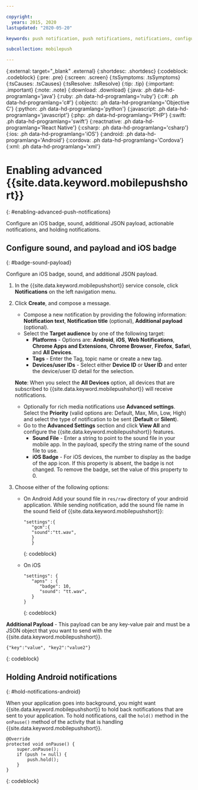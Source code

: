 ```yaml
---

copyright:
  years: 2015, 2020
lastupdated: "2020-05-20"

keywords: push notification, push notifications, notifications, configure sound, payload, ios badge, holding android notification

subcollection: mobilepush

---
```


{:external: target="_blank" .external}
{:shortdesc: .shortdesc}
{:codeblock: .codeblock}
{:pre: .pre}
{:screen: .screen}
{:tsSymptoms: .tsSymptoms}
{:tsCauses: .tsCauses}
{:tsResolve: .tsResolve}
{:tip: .tip}
{:important: .important}
{:note: .note}
{:download: .download}
{:java: .ph data-hd-programlang='java'}
{:ruby: .ph data-hd-programlang='ruby'}
{:c#: .ph data-hd-programlang='c#'}
{:objectc: .ph data-hd-programlang='Objective C'}
{:python: .ph data-hd-programlang='python'}
{:javascript: .ph data-hd-programlang='javascript'}
{:php: .ph data-hd-programlang='PHP'}
{:swift: .ph data-hd-programlang='swift'}
{:reactnative: .ph data-hd-programlang='React Native'}
{:csharp: .ph data-hd-programlang='csharp'}
{:ios: .ph data-hd-programlang='iOS'}
{:android: .ph data-hd-programlang='Android'}
{:cordova: .ph data-hd-programlang='Cordova'}
{:xml: .ph data-hd-programlang='xml'}

# Enabling advanced {{site.data.keyword.mobilepushshort}}
{: #enabling-advanced-push-notifications}

Configure an iOS badge, sound, additional JSON payload, actionable notifications, and holding notifications.

## Configure sound, and payload and iOS badge
{: #badge-sound-payload}

Configure an iOS badge, sound, and additional JSON payload.

1. In the {{site.data.keyword.mobilepushshort}} service console, click **Notifications** on the left navigation menu.
1. Click **Create**, and compose a message.
   - Compose a new notification by providing the following information: **Notification text**, **Notification title** (optional), **Additional payload** (optional).
   - Select the **Target audience** by one of the following target:
      - **Platforms** - Options are: **Android**, **iOS**, **Web Notifications**, **Chrome Apps and Extensions**, **Chrome Browser**, **Firefox**, **Safari**, and **All Devices**.
      - **Tags** - Enter the Tag, topic name or create a new tag.
      - **Devices/user IDs** - Select either **Device ID** or **User ID** and enter the device/user ID detail for the selection.

   **Note**: When you select the **All Devices** option, all devices that are subscribed to {{site.data.keyword.mobilepushshort}} will receive notifications.

   - Optionally for rich media notifications use **Advanced settings**. Select the **Priority** (valid options are: Default, Max, Min, Low, High) and select the type of notification to be sent (**Default** or **Silent**).
   - Go to the **Advanced Settings** section and click **View All** and configure the {{site.data.keyword.mobilepushshort}} features. 
      - **Sound File** - Enter a string to point to the sound file in your mobile app. In the payload, specify the string name of the sound file to use.
      - **iOS Badge** - For iOS devices, the number to display as the badge of the app icon. If this property is absent, the badge is not changed. To remove the badge, set the value of this property to 0.
1. Choose either of the following options:	
   - On Android
      Add your sound file in `res/raw` directory of your android application. While sending notification, add the sound file name in the sound field of {{site.data.keyword.mobilepushshort}}:

      ```
      "settings":{
         "gcm":{
         "sound":"tt.wav",
    	 }
    	 }  
      ```
      {: codeblock}	
	
   - On iOS
      ```
      "settings": {
         "apns" : {
            "badge": 10,
            "sound": "tt.wav",
         }
      }
      ``` 
      {: codeblock}

**Additional Payload** - This payload can be any key-value pair and must be a JSON object that you want to send with the {{site.data.keyword.mobilepushshort}}.

```
{"key":"value", "key2":"value2"}
```
{: codeblock}

## Holding Android notifications 
{: #hold-notifications-android}

When your application goes into background, you might want {{site.data.keyword.mobilepushshort}} to hold back notifications that are sent to your application. To hold notifications, call the `hold()` method in the `onPause()` method of the activity that is handling {{site.data.keyword.mobilepushshort}}.

```
@Override
protected void onPause() {
    super.onPause();
    if (push != null) {
        push.hold();
    }
} 
```
{: codeblock}
